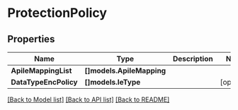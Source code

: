# ProtectionPolicy

## Properties

Name | Type | Description | Notes
------------ | ------------- | ------------- | -------------
**ApiIeMappingList** | **[]models.ApiIeMapping** |  | 
**DataTypeEncPolicy** | **[]models.IeType** |  | [optional] 

[[Back to Model list]](../README.md#documentation-for-models) [[Back to API list]](../README.md#documentation-for-api-endpoints) [[Back to README]](../README.md)


